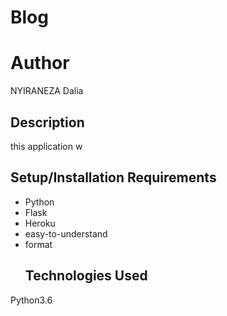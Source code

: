  
 # Blog
 # Author
 NYIRANEZA Dalia
 ## Description
 this application w
 ## Setup/Installation Requirements
* Python
* Flask
* Heroku
* easy-to-understand
* format
  ## Technologies Used
 Python3.6